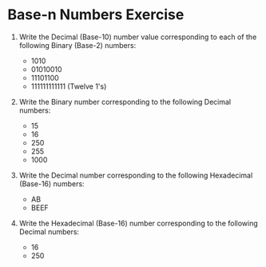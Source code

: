 # Base-n Numbers Exercise
1. Write the Decimal (Base-10) number value corresponding to each of the following Binary (Base-2) numbers:
    * 1010
    * 01010010
    * 11101100
    * 111111111111 (Twelve 1's)

2. Write the Binary number corresponding to the following Decimal numbers:
    * 15
    * 16
    * 250
    * 255
    * 1000

3. Write the Decimal number corresponding to the following Hexadecimal (Base-16) numbers:
    * AB
    * BEEF

3. Write the Hexadecimal (Base-16) number corresponding to the following Decimal numbers:
    * 16
    * 250
